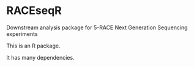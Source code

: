 # RACEseqR
Downstream analysis package for 5-RACE Next Generation Sequencing experiments

This is an R package.

It has many dependencies.
